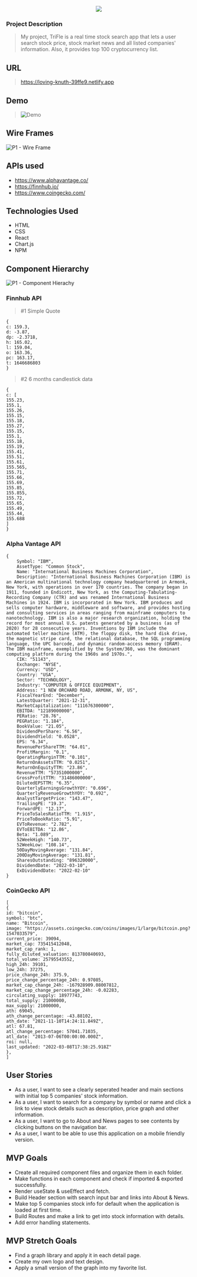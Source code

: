 
<p align="center">
<img display="center" src="/src/Resouces/Logo%20for%20Readme.png"></img>
<p>

### Project Description 
> My project, TriFle is a real time stock search app that lets a user search stock price, stock market news and all listed companies' information. Also, it provides top 100 cryptocurrency list. 

## URL
> https://loving-knuth-39ffe9.netlify.app

## Demo
> ![Demo](https://user-images.githubusercontent.com/92760530/157303843-4f4b1078-087e-4ca2-a0eb-d3669ad7911b.gif)

## Wire Frames
![P1 - Wire Frame](https://user-images.githubusercontent.com/92760530/157293971-5766d8a5-bd0e-4b3a-b399-41fca1053b8f.png)

## APIs used
* https://www.alphavantage.co/
* https://finnhub.io/
* https://www.coingecko.com/

## Technologies Used
* HTML
* CSS
* React
* Chart.js
* NPM

## Component Hierarchy
![P1 - Component Hierachy](https://user-images.githubusercontent.com/92760530/157293978-05d0ce96-03ee-4b8a-8d5c-3b1404265b30.png)


### Finnhub API
> #1 Simple Quote
```
{
c: 159.3,
d: -3.87,
dp: -2.3718,
h: 165.02,
l: 159.04,
o: 163.36,
pc: 163.17,
t: 1646686803
}
```
> #2 6 months candlestick data
```
{
c: [
155.23,
155.1,
155.26,
155.15,
155.18,
155.27,
155.15,
155.1,
155.18,
155.19,
155.41,
155.51,
155.61,
155.565,
155.71,
155.66,
155.69,
155.85,
155.855,
155.72,
155.65,
155.49,
155.44,
155.688
]
}
```

### Alpha Vantage API
```
{
    Symbol: "IBM",
    AssetType: "Common Stock",
    Name: "International Business Machines Corporation",
    Description: "International Business Machines Corporation (IBM) is an American multinational technology company headquartered in Armonk, New York, with operations in over 170 countries. The company began in 1911, founded in Endicott, New York, as the Computing-Tabulating-Recording Company (CTR) and was renamed International Business Machines in 1924. IBM is incorporated in New York. IBM produces and sells computer hardware, middleware and software, and provides hosting and consulting services in areas ranging from mainframe computers to nanotechnology. IBM is also a major research organization, holding the record for most annual U.S. patents generated by a business (as of 2020) for 28 consecutive years. Inventions by IBM include the automated teller machine (ATM), the floppy disk, the hard disk drive, the magnetic stripe card, the relational database, the SQL programming language, the UPC barcode, and dynamic random-access memory (DRAM). The IBM mainframe, exemplified by the System/360, was the dominant computing platform during the 1960s and 1970s.",
    CIK: "51143",
    Exchange: "NYSE",
    Currency: "USD",
    Country: "USA",
    Sector: "TECHNOLOGY",
    Industry: "COMPUTER & OFFICE EQUIPMENT",
    Address: "1 NEW ORCHARD ROAD, ARMONK, NY, US",
    FiscalYearEnd: "December",
    LatestQuarter: "2021-12-31",
    MarketCapitalization: "111676300000",
    EBITDA: "12189000000",
    PERatio: "28.76",
    PEGRatio: "1.184",
    BookValue: "21.05",
    DividendPerShare: "6.56",
    DividendYield: "0.0528",
    EPS: "6.34",
    RevenuePerShareTTM: "64.01",
    ProfitMargin: "0.1",
    OperatingMarginTTM: "0.101",
    ReturnOnAssetsTTM: "0.0251",
    ReturnOnEquityTTM: "23.86",
    RevenueTTM: "57351000000",
    GrossProfitTTM: "31486000000",
    DilutedEPSTTM: "6.35",
    QuarterlyEarningsGrowthYOY: "0.696",
    QuarterlyRevenueGrowthYOY: "0.692",
    AnalystTargetPrice: "143.47",
    TrailingPE: "19.3",
    ForwardPE: "12.17",
    PriceToSalesRatioTTM: "1.915",
    PriceToBookRatio: "5.91",
    EVToRevenue: "2.782",
    EVToEBITDA: "12.86",
    Beta: "1.089",
    52WeekHigh: "140.73",
    52WeekLow: "108.14",
    50DayMovingAverage: "131.84",
    200DayMovingAverage: "131.81",
    SharesOutstanding: "896320000",
    DividendDate: "2022-03-10",
    ExDividendDate: "2022-02-10"
}
```

### CoinGecko API
```
[
{
id: "bitcoin",
symbol: "btc",
name: "Bitcoin",
image: "https://assets.coingecko.com/coins/images/1/large/bitcoin.png?1547033579",
current_price: 39094,
market_cap: 735415412048,
market_cap_rank: 1,
fully_diluted_valuation: 813780840693,
total_volume: 25795543552,
high_24h: 39101,
low_24h: 37275,
price_change_24h: 375.9,
price_change_percentage_24h: 0.97085,
market_cap_change_24h: -167928909.08007812,
market_cap_change_percentage_24h: -0.02283,
circulating_supply: 18977743,
total_supply: 21000000,
max_supply: 21000000,
ath: 69045,
ath_change_percentage: -43.88102,
ath_date: "2021-11-10T14:24:11.849Z",
atl: 67.81,
atl_change_percentage: 57041.71035,
atl_date: "2013-07-06T00:00:00.000Z",
roi: null,
last_updated: "2022-03-08T17:38:25.918Z"
},
]
```

## User Stories
> 
* As a user, I want to see a clearly seperated header and main sections with initial top 5 companies' stock information.
* As a user, I want to search for a company by symbol or name and click a link to view stock details such as description, price graph and other information.
* As a user, I want to go to About and News pages to see contents by clicking buttons on the navigation bar.
* As a user, I want to be able to use this application on a mobile friendly version.

## MVP Goals
>
* Create all required component files and organize them in each folder.
* Make functions in each component and check if imported & exported successfully.
* Render useState & useEffect and fetch.
* Build Header section with search input bar and links into About & News.
* Make top 5 companies stock info for default when the application is loaded at first time.
* Build Routes and make a link to get into stock information with details.
* Add error handling statements.

## MVP Stretch Goals
>
* Find a graph library and apply it in each detail page.
* Create my own logo and text design.
* Apply a small version of the graph into my favorite list.
